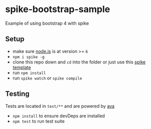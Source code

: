 # spike-bootstrap-sample

Example of using bootstrap 4 with spike

## Setup

- make sure [node.js](http://nodejs.org) is at version >= `6`
- `npm i spike -g`
- clone this repo down and `cd` into the folder or just use this [spike template](https://github.com/bangzek/spike-tpl-bootstrap)
- run `npm install`
- run `spike watch` or `spike compile`


## Testing
Tests are located in `test/**` and are powered by [ava](https://github.com/sindresorhus/ava)
- `npm install` to ensure devDeps are installed
- `npm test` to run test suite
